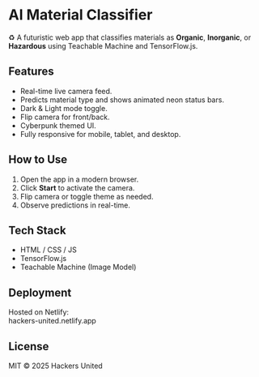# AI Material Classifier

♻️ A futuristic web app that classifies materials as **Organic**, **Inorganic**, or **Hazardous** using Teachable Machine and TensorFlow.js.

## Features

- Real-time live camera feed.
- Predicts material type and shows animated neon status bars.
- Dark & Light mode toggle.
- Flip camera for front/back.
- Cyberpunk themed UI.
- Fully responsive for mobile, tablet, and desktop.

## How to Use

1. Open the app in a modern browser.
2. Click **Start** to activate the camera.
3. Flip camera or toggle theme as needed.
4. Observe predictions in real-time.

## Tech Stack

- HTML / CSS / JS
- TensorFlow.js
- Teachable Machine (Image Model)

## Deployment

Hosted on Netlify:  
hackers-united.netlify.app

## License

MIT © 2025 Hackers United
